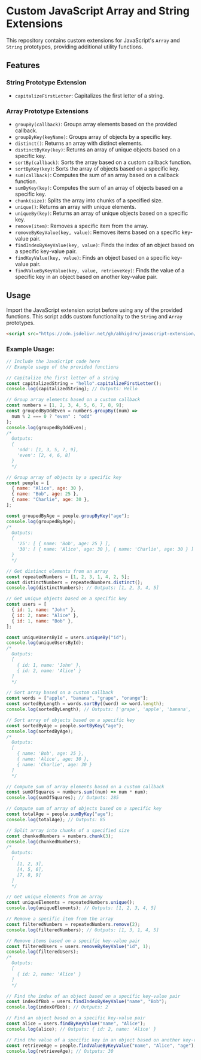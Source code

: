 # Custom JavaScript Array and String Extensions

This repository contains custom extensions for JavaScript's `Array` and `String` prototypes, providing additional utility functions.

## Features

### String Prototype Extension

- `capitalizeFirstLetter`: Capitalizes the first letter of a string.

### Array Prototype Extensions

- `groupBy(callback)`: Groups array elements based on the provided callback.
- `groupByKey(keyName)`: Groups array of objects by a specific key.
- `distinct()`: Returns an array with distinct elements.
- `distinctByKey(key)`: Returns an array of unique objects based on a specific key.
- `sortBy(callback)`: Sorts the array based on a custom callback function.
- `sortByKey(key)`: Sorts the array of objects based on a specific key.
- `sum(callback)`: Computes the sum of an array based on a callback function.
- `sumByKey(key)`: Computes the sum of an array of objects based on a specific key.
- `chunk(size)`: Splits the array into chunks of a specified size.
- `unique()`: Returns an array with unique elements.
- `uniqueBy(key)`: Returns an array of unique objects based on a specific key.
- `remove(item)`: Removes a specific item from the array.
- `removeByKeyValue(key, value)`: Removes items based on a specific key-value pair.
- `findIndexByKeyValue(key, value)`: Finds the index of an object based on a specific key-value pair.
- `findKeyValue(key, value)`: Finds an object based on a specific key-value pair.
- `findValueByKeyValue(key, value, retrieveKey)`: Finds the value of a specific key in an object based on another key-value pair.

## Usage

Import the JavaScript extension script before using any of the provided functions. This script adds custom functionality to the `String` and `Array` prototypes.

```html
<script src="https://cdn.jsdelivr.net/gh/abhigdrv/javascript-extension/js-extension.js"></script>
```

### Example Usage:

```javascript
// Include the JavaScript code here
// Example usage of the provided functions

// Capitalize the first letter of a string
const capitalizedString = "hello".capitalizeFirstLetter();
console.log(capitalizedString); // Outputs: Hello

// Group array elements based on a custom callback
const numbers = [1, 2, 3, 4, 5, 6, 7, 8, 9];
const groupedByOddEven = numbers.groupBy((num) =>
  num % 2 === 0 ? "even" : "odd"
);
console.log(groupedByOddEven);
/*
  Outputs:
  {
    'odd': [1, 3, 5, 7, 9],
    'even': [2, 4, 6, 8]
  }
  */

// Group array of objects by a specific key
const people = [
  { name: "Alice", age: 30 },
  { name: "Bob", age: 25 },
  { name: "Charlie", age: 30 },
];

const groupedByAge = people.groupByKey("age");
console.log(groupedByAge);
/*
  Outputs:
  {
    '25': [ { name: 'Bob', age: 25 } ],
    '30': [ { name: 'Alice', age: 30 }, { name: 'Charlie', age: 30 } ]
  }
  */

// Get distinct elements from an array
const repeatedNumbers = [1, 2, 3, 1, 4, 2, 5];
const distinctNumbers = repeatedNumbers.distinct();
console.log(distinctNumbers); // Outputs: [1, 2, 3, 4, 5]

// Get unique objects based on a specific key
const users = [
  { id: 1, name: "John" },
  { id: 2, name: "Alice" },
  { id: 1, name: "Bob" },
];

const uniqueUsersById = users.uniqueBy("id");
console.log(uniqueUsersById);
/*
  Outputs:
  [
    { id: 1, name: 'John' },
    { id: 2, name: 'Alice' }
  ]
  */

// Sort array based on a custom callback
const words = ["apple", "banana", "grape", "orange"];
const sortedByLength = words.sortBy((word) => word.length);
console.log(sortedByLength); // Outputs: ['grape', 'apple', 'banana', 'orange']

// Sort array of objects based on a specific key
const sortedByAge = people.sortByKey("age");
console.log(sortedByAge);
/*
  Outputs:
  [
    { name: 'Bob', age: 25 },
    { name: 'Alice', age: 30 },
    { name: 'Charlie', age: 30 }
  ]
  */

// Compute sum of array elements based on a custom callback
const sumOfSquares = numbers.sum((num) => num * num);
console.log(sumOfSquares); // Outputs: 285

// Compute sum of array of objects based on a specific key
const totalAge = people.sumByKey("age");
console.log(totalAge); // Outputs: 85

// Split array into chunks of a specified size
const chunkedNumbers = numbers.chunk(3);
console.log(chunkedNumbers);
/*
  Outputs:
  [
    [1, 2, 3],
    [4, 5, 6],
    [7, 8, 9]
  ]
  */

// Get unique elements from an array
const uniqueElements = repeatedNumbers.unique();
console.log(uniqueElements); // Outputs: [1, 2, 3, 4, 5]

// Remove a specific item from the array
const filteredNumbers = repeatedNumbers.remove(2);
console.log(filteredNumbers); // Outputs: [1, 3, 1, 4, 5]

// Remove items based on a specific key-value pair
const filteredUsers = users.removeByKeyValue("id", 1);
console.log(filteredUsers);
/*
  Outputs:
  [
    { id: 2, name: 'Alice' }
  ]
  */

// Find the index of an object based on a specific key-value pair
const indexOfBob = users.findIndexByKeyValue("name", "Bob");
console.log(indexOfBob); // Outputs: 2

// Find an object based on a specific key-value pair
const alice = users.findByKeyValue("name", "Alice");
console.log(alice); // Outputs: { id: 2, name: 'Alice' }

// Find the value of a specific key in an object based on another key-value pair
const retrieveAge = people.findValueByKeyValue("name", "Alice", "age");
console.log(retrieveAge); // Outputs: 30
```
